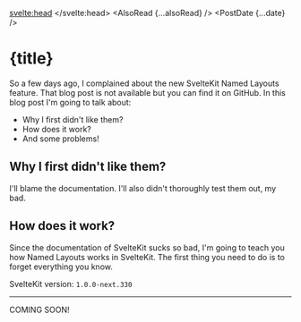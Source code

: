 <script>
  import { page } from '$app/stores'
  import { posts } from '$store/posts.js'
	import { AlsoRead, PostDate } from '$lib/Post'
  const { title, description, date, alsoRead } = $posts.filter(post => post.href === $page.url.pathname)[0]
</script>

<svelte:head>
	<title>{title}</title>
	<meta name="description" content={description} />
</svelte:head>
<AlsoRead {...alsoRead} />
<PostDate {...date} />

# {title}

So a few days ago, I complained about the new SvelteKit Named Layouts feature. That blog post is not available but you can find it on GitHub. In this blog post I'm going to talk about:

- Why I first didn't like them?
- How does it work?
- And some problems!

## Why I first didn't like them?

I'll blame the documentation. I'll also didn't thoroughly test them out, my bad.

## How does it work?

Since the documentation of SvelteKit sucks so bad, I'm going to teach you how Named Layouts works in SvelteKit. The first thing you need to do is to forget everything you know.

SvelteKit version: `1.0.0-next.330`

---

COMING SOON!
